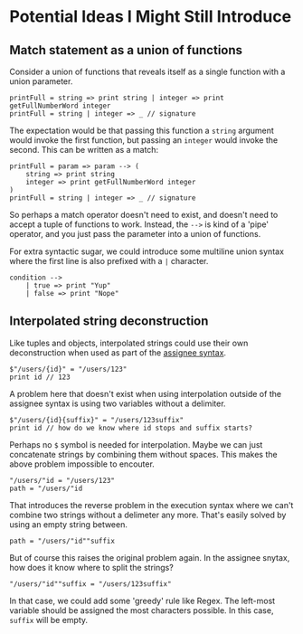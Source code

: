 # Potential Ideas I Might Still Introduce

## Match statement as a union of functions

Consider a union of functions that reveals itself as a single function with a union parameter.

```
printFull = string => print string | integer => print getFullNumberWord integer
printFull = string | integer => _ // signature
```

The expectation would be that passing this function a `string` argument would invoke the first function, but passing an `integer`  would invoke the second. This can be written as a match:

```
printFull = param => param --> (
    string => print string
    integer => print getFullNumberWord integer
)
printFull = string | integer => _ // signature
```

So perhaps a match operator doesn't need to exist, and doesn't need to accept a tuple of functions to work. Instead, the `-->` is kind of a 'pipe' operator, and you just pass the parameter into a union of functions.

For extra syntactic sugar, we could introduce some multiline union syntax where the first line is also prefixed with a `|` character.

```
condition --> 
    | true => print "Yup"
    | false => print "Nope"
```

## Interpolated string deconstruction

Like tuples and objects, interpolated strings could use their own deconstruction when used as part of the [assignee syntax](../Functions.md#assignee-snytax).

```
$"/users/{id}" = "/users/123"
print id // 123
```

A problem here that doesn't exist when using interpolation outside of the assignee syntax is using two variables without a delimiter.

```
$"/users/{id}{suffix}" = "/users/123suffix"
print id // how do we know where id stops and suffix starts?
```

Perhaps no `$` symbol is needed for interpolation. Maybe we can just concatenate strings by combining them without spaces. This makes the above problem impossible to encouter.

```
"/users/"id = "/users/123"
path = "/users/"id
```

That introduces the reverse problem in the execution syntax where we can't combine two strings without a delimeter any more. That's easily solved by using an empty string between.

```
path = "/users/"id""suffix
```

But of course this raises the original problem again. In the assignee snytax, how does it know where to split the strings?

```
"/users/"id""suffix = "/users/123suffix"
```

In that case, we could add some 'greedy' rule like Regex. The left-most variable should be assigned the most characters possible. In this case, `suffix` will be empty.